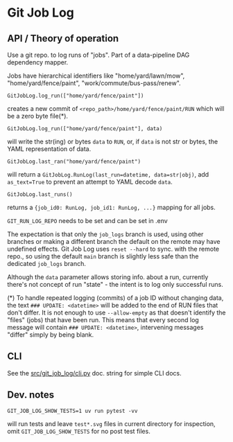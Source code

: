 # Git Job Log

## API / Theory of operation

Use a git repo. to log runs of "jobs".  Part of a data-pipeline DAG dependency
mapper.

Jobs have hierarchical identifiers like "home/yard/lawn/mow",
"home/yard/fence/paint", "work/commute/bus-pass/renew".

    GitJobLog.log_run(["home/yard/fence/paint"])

creates a new commit of `<repo_path>/home/yard/fence/paint/RUN` which will be a
zero byte file(*).

    GitJobLog.log_run(["home/yard/fence/paint"], data)

will write the str(ing) or bytes `data` to `RUN`, or, if `data` is not str or
bytes, the YAML representation of data.

    GitJobLog.last_ran("home/yard/fence/paint")

will return a `GitJobLog.RunLog(last_run=datetime, data=str|obj)`, add
`as_text=True` to prevent an attempt to YAML decode `data`.

    GitJobLog.last_runs()

returns a `{job_id0: RunLog, job_id1: RunLog, ...}` mapping for all jobs.

`GIT_RUN_LOG_REPO` needs to be set and can be set in .env

The expectation is that only the `job_logs` branch is used, using other branches or
making a different branch the default on the remote may have undefined effects.
Git Job Log uses `reset --hard` to sync. with the remote repo., so using the default
`main` branch is slightly less safe than the dedicated `job_logs` branch.

Although the `data` parameter allows storing info. about a run, currently
there's not concept of run "state" - the intent is to log only successful runs.

(*) To handle repeated logging (commits) of a job ID without changing data, the
text `### UPDATE: <datetime>` will be added to the end of RUN files that don't
differ.  It is not enough to use `--allow-empty` as that doesn't identify
the "files" (jobs) that have been run.  This means that every second log message
will contain `### UPDATE: <datetime>`, intervening messages "differ" simply by
being blank.

## CLI

See the [src/git_job_log/cli.py](src/git_job_log/cli.py) doc. string for simple CLI
docs.

## Dev. notes

    GIT_JOB_LOG_SHOW_TESTS=1 uv run pytest -vv
    
will run tests and leave `test*.svg` files in current directory for inspection,
omit `GIT_JOB_LOG_SHOW_TESTS` for no post test files.

